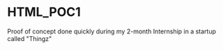 # HTML_POC1
Proof of concept done quickly during my 2-month Internship in a startup called "Thingz"

